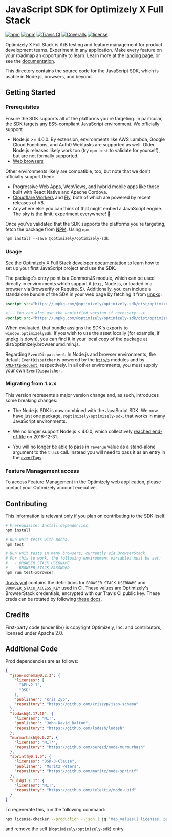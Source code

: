 # JavaScript SDK for Optimizely X Full Stack
[![npm](https://img.shields.io/npm/v/%40optimizely%2Foptimizely-sdk.svg)](https://www.npmjs.com/package/@optimizely/optimizely-sdk)
[![npm](https://img.shields.io/npm/dm/%40optimizely%2Foptimizely-sdk.svg)](https://www.npmjs.com/package/@optimizely/optimizely-sdk)
[![Travis CI](https://img.shields.io/travis/optimizely/javascript-sdk.svg)](https://travis-ci.org/optimizely/javascript-sdk)
[![Coveralls](https://img.shields.io/coveralls/optimizely/javascript-sdk.svg)](https://coveralls.io/github/optimizely/javascript-sdk)
[![license](https://img.shields.io/github/license/optimizely/javascript-sdk.svg)](https://choosealicense.com/licenses/apache-2.0/)


Optimizely X Full Stack is A/B testing and feature management for product development teams. Experiment in any application. Make every feature on your roadmap an opportunity to learn. Learn more at the [landing page](https://www.optimizely.com/products/full-stack/), or see the [documentation](https://docs.developers.optimizely.com/full-stack/docs).

This directory contains the source code for the JavaScript SDK, which is usable in Node.js, browsers, and beyond.

## Getting Started

### Prerequisites

Ensure the SDK supports all of the platforms you're targeting. In particular, the SDK targets any ES5-compliant JavaScript environment. We officially support:
- Node.js >= 4.0.0. By extension, environments like AWS Lambda, Google Cloud Functions, and Auth0 Webtasks are supported as well. Older Node.js releases likely work too (try `npm test` to validate for yourself), but are not formally supported.
- [Web browsers](https://caniuse.com/#feat=es5)

Other environments likely are compatible, too, but note that we don't officially support them:
- Progressive Web Apps, WebViews, and hybrid mobile apps like those built with React Native and Apache Cordova.
- [Cloudflare Workers](https://developers.cloudflare.com/workers/) and [Fly](https://fly.io/), both of which are powered by recent releases of V8.
- Anywhere else you can think of that might embed a JavaScript engine. The sky is the limit; experiment everywhere! 🚀

Once you've validated that the SDK supports the platforms you're targeting, fetch the package from [NPM](https://www.npmjs.com/package/@optimizely/optimizely-sdk). Using `npm`:

```
npm install --save @optimizely/optimizely-sdk
```

### Usage
See the Optimizely X Full Stack [developer documentation](http://developers.optimizely.com/server/reference/index.html) to learn how to set up your first JavaScript project and use the SDK.

The package's entry point is a CommonJS module, which can be used directly in environments which support it (e.g., Node.js, or loaded in a browser via Browserify or RequireJS). Additionally, you can include a standalone bundle of the SDK in your web page by fetching it from [unpkg](https://unpkg.com/):

```html
<script src="https://unpkg.com/@optimizely/optimizely-sdk/dist/optimizely.browser.umd.min.js"></script>

<!-- You can also use the unminified version if necessary -->
<script src="https://unpkg.com/@optimizely/optimizely-sdk/dist/optimizely.browser.umd.js"></script>
```

When evaluated, that bundle assigns the SDK's exports to `window.optimizelySdk`. If you wish to use the asset locally (for example, if unpkg is down), you can find it in your local copy of the package at dist/optimizely.browser.umd.min.js.

Regarding `EventDispatcher`s: In Node.js and browser environments, the default `EventDispatcher` is powered by the [`http/s`](https://nodejs.org/api/http.html) modules and by [`XMLHttpRequest`](https://developer.mozilla.org/en-US/docs/Web/API/XMLHttpRequest#Browser_compatibility), respectively. In all other environments, you must supply your own `EventDispatcher`.

### Migrating from 1.x.x

This version represents a major version change and, as such, introduces some breaking changes:

- The Node.js SDK is now combined with the JavaScript SDK. We now have just one package, `@optimizely/optimizely-sdk`, that works in many JavaScript environments.

- We no longer support Node.js < 4.0.0, which collectively [reached end-of-life](https://github.com/nodejs/Release#end-of-life-releases) on 2016-12-31.

- You will no longer be able to pass in `revenue` value as a stand-alone argument to the `track` call. Instead you will need to pass it as an entry in the [`eventTags`](https://developers.optimizely.com/x/solutions/sdks/reference/index.html?language=javascript#event-tags).

### Feature Management access

To access Feature Management in the Optimizely web application, please contact your Optimizely account executive.

## Contributing
This information is relevant only if you plan on contributing to the SDK itself.

```sh
# Prerequisite: Install dependencies.
npm install

# Run unit tests with mocha.
npm test

# Run unit tests in many browsers, currently via BrowserStack.
# For this to work, the following environment variables must be set:
#   - BROWSER_STACK_USERNAME
#   - BROWSER_STACK_PASSWORD
npm run test-xbrowser
```

[.travis.yml](/.travis.yml) contains the definitions for `BROWSER_STACK_USERNAME` and `BROWSER_STACK_ACCESS_KEY` used in CI. These values are Optimizely's BrowserStack credentials, encrypted with our Travis CI public key. These creds can be rotated by following [these docs](https://docs.travis-ci.com/user/environment-variables/#Defining-encrypted-variables-in-.travis.yml).

## Credits

First-party code (under lib/) is copyright Optimizely, Inc. and contributors, licensed under Apache 2.0.

## Additional Code

Prod dependencies are as follows:

```json
{
  "json-schema@0.2.3": {
    "licenses": [
      "AFLv2.1",
      "BSD"
    ],
    "publisher": "Kris Zyp",
    "repository": "https://github.com/kriszyp/json-schema"
  },
  "lodash@4.17.10": {
    "licenses": "MIT",
    "publisher": "John-David Dalton",
    "repository": "https://github.com/lodash/lodash"
  },
  "murmurhash@0.0.2": {
    "licenses": "MIT*",
    "repository": "https://github.com/perezd/node-murmurhash"
  },
  "sprintf@0.1.5": {
    "licenses": "BSD-3-Clause",
    "publisher": "Moritz Peters",
    "repository": "https://github.com/maritz/node-sprintf"
  },
  "uuid@3.2.1": {
    "licenses": "MIT",
    "repository": "https://github.com/kelektiv/node-uuid"
  }
}
```

To regenerate this, run the following command:

```sh
npx license-checker --production --json | jq 'map_values({ licenses, publisher, repository }) | del(.[][] | nulls)'
```

and remove the self (`@optimizely/optimizely-sdk`) entry.
